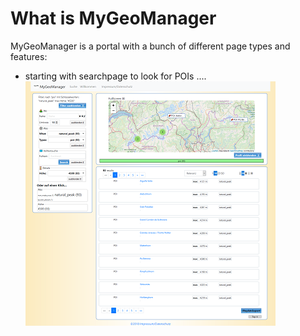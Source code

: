 # What is MyGeoManager

MyGeoManager is a portal with a bunch of different page types and features:

- starting with searchpage to look for POIs .... ![searchpage](images/searchpage-x400.png)
